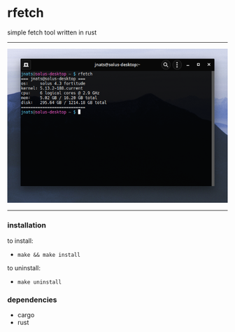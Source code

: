 # rfetch
simple fetch tool written in rust

---

![](screenshot.png)

---
### installation
to install:

- `make && make install`
  
to uninstall:

- `make uninstall`

### dependencies
- cargo
- rust